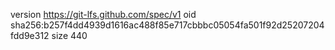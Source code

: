 version https://git-lfs.github.com/spec/v1
oid sha256:b257f4dd4939d1616ac488f85e717cbbbc05054fa501f92d25207204fdd9e312
size 440
